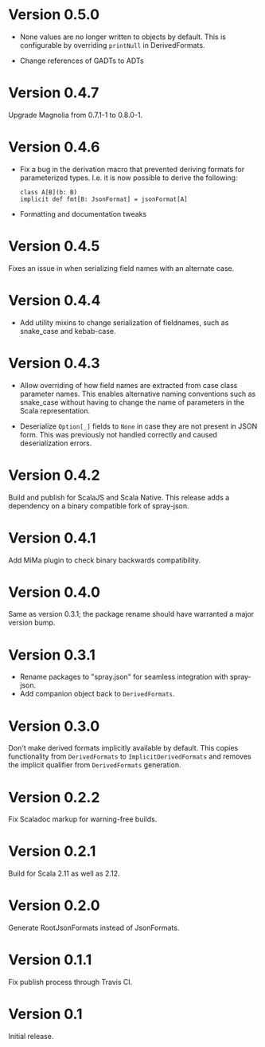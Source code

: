# Version 0.5.0

- None values are no longer written to objects by default. This is
  configurable by overriding `printNull` in DerivedFormats.

- Change references of GADTs to ADTs

# Version 0.4.7

 Upgrade Magnolia from 0.7.1-1 to 0.8.0-1.

# Version 0.4.6

- Fix a bug in the derivation macro that prevented deriving formats for
  parameterized types. I.e. it is now possible to derive the following:
  ```
  class A[B](b: B)
  implicit def fmt[B: JsonFormat] = jsonFormat[A]
  ```

- Formatting and documentation tweaks

# Version 0.4.5

Fixes an issue in when serializing field names with an alternate case.

# Version 0.4.4

- Add utility mixins to change serialization of fieldnames, such as
  snake_case and kebab-case.

# Version 0.4.3

- Allow overriding of how field names are extracted from case class
  parameter names. This enables alternative naming conventions such as
  snake_case without having to change the name of parameters in the
  Scala representation.

- Deserialize `Option[_]` fields to `None` in case they are not
  present in JSON form. This was previously not handled correctly and
  caused deserialization errors.

# Version 0.4.2

Build and publish for ScalaJS and Scala Native. This release adds a
dependency on a binary compatible fork of spray-json.

# Version 0.4.1

Add MiMa plugin to check binary backwards compatibility.

# Version 0.4.0

Same as version 0.3.1; the package rename should have warranted a
major version bump.

# Version 0.3.1

- Rename packages to "spray.json" for seamless integration with
  spray-json.
- Add companion object back to `DerivedFormats`.

# Version 0.3.0

Don't make derived formats implicitly available by default. This
copies functionality from `DerivedFormats` to `ImplicitDerivedFormats`
and removes the implicit qualifier from `DerivedFormats` generation.

# Version 0.2.2

Fix Scaladoc markup for warning-free builds.

# Version 0.2.1

Build for Scala 2.11 as well as 2.12.

# Version 0.2.0

Generate RootJsonFormats instead of JsonFormats.

# Version 0.1.1

Fix publish process through Travis CI.

# Version 0.1

Initial release.
